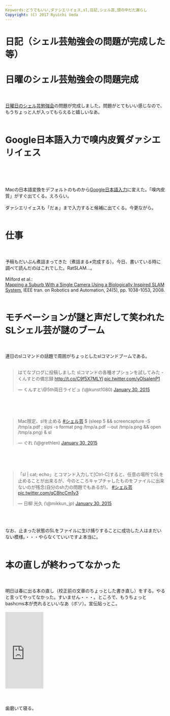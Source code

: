 ```yaml
---
Keywords:どうでもいい,ダァシエリイェス,sl,日記,シェル芸,頭の中だだ漏らし
Copyright: (C) 2017 Ryuichi Ueda
---
```


# 日記（シェル芸勉強会の問題が完成した等）
<h1>日曜のシェル芸勉強会の問題完成</h1><br />
<br />
 <a href="http://usptomo.doorkeeper.jp/events/19679" target="_blank">日曜日のシェル芸勉強会</a>の問題が完成しました。問題がとてもいい感じなので、もうちょっと人が入ってもらえると嬉しいなあ。<br />
<br />
<h1>Google日本語入力で嗅内皮質ダァシエリイェス</h1><br />
<br />
<!--more--><br />
<br />
Macの日本語変換をデフォルトのものから<a href="http://www.google.co.jp/ime/" target="_blank">Google日本語入力</a>に変えた。「嗅内皮質」がすぐ出てくる。えろらい。<br />
<br />
ダァシエリイェスも「だぁ」まで入力すると候補に出てくる。今更ながら。<br />
<br />
<h1>仕事</h1><br />
<br />
予稿もだいぶん煮詰まってきた（煮詰まる≠完成する）。今日、書いている時に調べて読んだのはこれでした。RatSLAM...。<br />
<br />
Milford et al.: <br />
<a href="http://ieeexplore.ieee.org/xpl/login.jsp?tp=&arnumber=4627450" target="_blank">Mapping a Suburb With a Single Camera Using a Biologically Inspired SLAM System</a>, IEEE tran. on Robotics and Automation, 24(5), pp. 1038-1053, 2008.<br />
<br />
<h1>モチベーションが謎と声だして笑われたSLシェル芸が謎のブーム</h1><br />
<br />
連日のslコマンドの話題で周囲がちょっとしたslコマンドブームである。<br />
<br />
<blockquote class="twitter-tweet" data-partner="tweetdeck"><p>はてなブログに投稿しました&#10;slコマンドの各種オプションを試してみた - くんすとの備忘録&#10;<a href="http://t.co/C9f5X7MLYl">http://t.co/C9f5X7MLYl</a> <a href="http://t.co/yOlsaIenP1">pic.twitter.com/yOlsaIenP1</a></p>&mdash; くんすと\@5th両日ライビュ (\@kunst1080) <a href="https://twitter.com/kunst1080/status/561152690818805760">January 30, 2015</a></blockquote><br />
<script async src="//platform.twitter.com/widgets.js" charset="utf-8"></script><br />
<br />
<blockquote class="twitter-tweet" data-partner="tweetdeck"><p>Mac限定、slを止める <a href="https://twitter.com/hashtag/%E3%82%B7%E3%82%A7%E3%83%AB%E8%8A%B8?src=hash">#シェル芸</a>&#10;$ (sleep 5 &amp;&amp; screencapture -S /tmp/a.pdf ; sips -s format png /tmp/a.pdf --out /tmp/a.png &amp;&amp; open /tmp/a.png) &amp; sl</p>&mdash; ぐれ (\@grethlen) <a href="https://twitter.com/grethlen/status/561164405946068992">January 30, 2015</a></blockquote><br />
<script async src="//platform.twitter.com/widgets.js" charset="utf-8"></script><br />
<br />
<blockquote class="twitter-tweet" data-partner="tweetdeck"><p>「sl | cat; echo」とコマンド入力して[Ctrl-C]すると、任意の場所でSLを止めることが出来るが、今のところキャプチャしたものをファイルに出来ないのが残念(自分のsh力の問題でもあるが)。 <a href="https://twitter.com/hashtag/%E3%82%B7%E3%82%A7%E3%83%AB%E8%8A%B8?src=hash">#シェル芸</a> <a href="http://t.co/qC8hcCm1v3">pic.twitter.com/qC8hcCm1v3</a></p>&mdash; 日柳 光久 (\@mikkun_jp) <a href="https://twitter.com/mikkun_jp/status/561084166213611520">January 30, 2015</a></blockquote><br />
<script async src="//platform.twitter.com/widgets.js" charset="utf-8"></script><br />
<br />
なお、止まった状態のSLをファイルに生け捕りすることに成功した人はまだいない模様。・・・やらなくていいですよ本当に。<br />
<br />
<h1>本の直しが終わってなかった</h1><br />
<br />
明日は春に出る本の直し（校正前の文章のちょっとした書き直し）をする。やると言ってやってなかった。すいません・・・。ところで、もうちょっとbashcms本が売れるといいなあ（ボソ）。宣伝貼っとこ。<br />
<br />
<iframe src="http://rcm-fe.amazon-adsystem.com/e/cm?lt1=_blank&bc1=000000&IS2=1&bg1=FFFFFF&fc1=000000&lc1=0000FF&t=ryuichiueda-22&o=9&p=8&l=as4&m=amazon&f=ifr&ref=ss_til&asins=4048660683" style="width:120px;height:240px;" scrolling="no" marginwidth="0" marginheight="0" frameborder="0"></iframe><br />
<br />
<br />
<br />
歯磨いて寝る。
